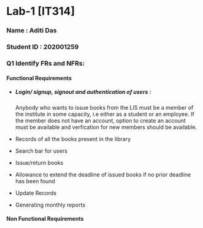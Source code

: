 # Lab-1																																																																													[IT314]                                                                                                                                                        
<h3> Name : Aditi Das </h3>                                                                                                                                 
<h3> Student ID : 202001259

  
 <br>

  
  <h3>Q1 Identify FRs and NFRs:</h3>
  
  <h4> Functional Requirements </h4>
  
   - <h5> Login/ signup, signout and authentication of users :</h5> Anybody who wants to issue books from the LIS must be a member of the institute in some capacity, i.e either as a student or an employee. If the member does not have an account, option to create an account must be available and verfication for new members should be available.
    
   - Records of all the books present in the library
    
   - Search bar for users
    
   - Issue/return books
  
   - Allowance to extend the deadline of issued books if no prior deadline has been found
    
   - Update Records
    
   - Generating monthly reports
  
  <h4>Non Functional Requirements </h4> 
  
    

